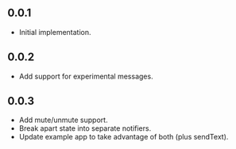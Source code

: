 ## 0.0.1

* Initial implementation.

## 0.0.2

* Add support for experimental messages.

## 0.0.3

* Add mute/unmute support.
* Break apart state into separate notifiers.
* Update example app to take advantage of both (plus sendText).
